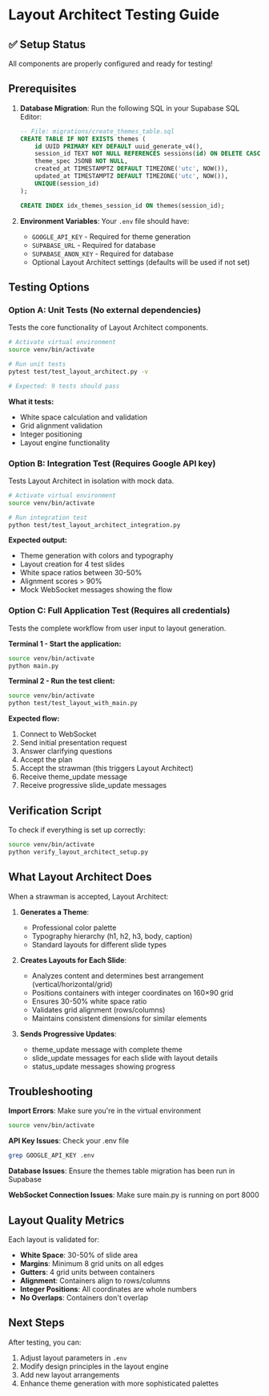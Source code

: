# Layout Architect Testing Guide

## ✅ Setup Status
All components are properly configured and ready for testing!

## Prerequisites
1. **Database Migration**: Run the following SQL in your Supabase SQL Editor:
   ```sql
   -- File: migrations/create_themes_table.sql
   CREATE TABLE IF NOT EXISTS themes (
       id UUID PRIMARY KEY DEFAULT uuid_generate_v4(),
       session_id TEXT NOT NULL REFERENCES sessions(id) ON DELETE CASCADE,
       theme_spec JSONB NOT NULL,
       created_at TIMESTAMPTZ DEFAULT TIMEZONE('utc', NOW()),
       updated_at TIMESTAMPTZ DEFAULT TIMEZONE('utc', NOW()),
       UNIQUE(session_id)
   );
   
   CREATE INDEX idx_themes_session_id ON themes(session_id);
   ```

2. **Environment Variables**: Your `.env` file should have:
   - `GOOGLE_API_KEY` - Required for theme generation
   - `SUPABASE_URL` - Required for database
   - `SUPABASE_ANON_KEY` - Required for database
   - Optional Layout Architect settings (defaults will be used if not set)

## Testing Options

### Option A: Unit Tests (No external dependencies)
Tests the core functionality of Layout Architect components.

```bash
# Activate virtual environment
source venv/bin/activate

# Run unit tests
pytest test/test_layout_architect.py -v

# Expected: 9 tests should pass
```

**What it tests:**
- White space calculation and validation
- Grid alignment validation  
- Integer positioning
- Layout engine functionality

### Option B: Integration Test (Requires Google API key)
Tests Layout Architect in isolation with mock data.

```bash
# Activate virtual environment
source venv/bin/activate

# Run integration test
python test/test_layout_architect_integration.py
```

**Expected output:**
- Theme generation with colors and typography
- Layout creation for 4 test slides
- White space ratios between 30-50%
- Alignment scores > 90%
- Mock WebSocket messages showing the flow

### Option C: Full Application Test (Requires all credentials)
Tests the complete workflow from user input to layout generation.

**Terminal 1 - Start the application:**
```bash
source venv/bin/activate
python main.py
```

**Terminal 2 - Run the test client:**
```bash
source venv/bin/activate
python test/test_layout_with_main.py
```

**Expected flow:**
1. Connect to WebSocket
2. Send initial presentation request
3. Answer clarifying questions
4. Accept the plan
5. Accept the strawman (this triggers Layout Architect)
6. Receive theme_update message
7. Receive progressive slide_update messages

## Verification Script
To check if everything is set up correctly:

```bash
source venv/bin/activate
python verify_layout_architect_setup.py
```

## What Layout Architect Does

When a strawman is accepted, Layout Architect:

1. **Generates a Theme**:
   - Professional color palette
   - Typography hierarchy (h1, h2, h3, body, caption)
   - Standard layouts for different slide types

2. **Creates Layouts for Each Slide**:
   - Analyzes content and determines best arrangement (vertical/horizontal/grid)
   - Positions containers with integer coordinates on 160×90 grid
   - Ensures 30-50% white space ratio
   - Validates grid alignment (rows/columns)
   - Maintains consistent dimensions for similar elements

3. **Sends Progressive Updates**:
   - theme_update message with complete theme
   - slide_update messages for each slide with layout details
   - status_update messages showing progress

## Troubleshooting

**Import Errors**: Make sure you're in the virtual environment
```bash
source venv/bin/activate
```

**API Key Issues**: Check your .env file
```bash
grep GOOGLE_API_KEY .env
```

**Database Issues**: Ensure the themes table migration has been run in Supabase

**WebSocket Connection Issues**: Make sure main.py is running on port 8000

## Layout Quality Metrics

Each layout is validated for:
- **White Space**: 30-50% of slide area
- **Margins**: Minimum 8 grid units on all edges
- **Gutters**: 4 grid units between containers
- **Alignment**: Containers align to rows/columns
- **Integer Positions**: All coordinates are whole numbers
- **No Overlaps**: Containers don't overlap

## Next Steps

After testing, you can:
1. Adjust layout parameters in `.env`
2. Modify design principles in the layout engine
3. Add new layout arrangements
4. Enhance theme generation with more sophisticated palettes